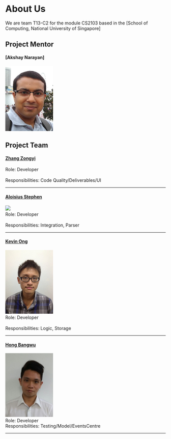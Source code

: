 # About Us

We are team T13-C2 for the module CS2103 based in the [School of Computing, National University of Singapore]

## Project Mentor

#### [Akshay Narayan]
<img src="images/AkshayNarayan.jpg" width="150"><br>


## Project Team

#### [Zhang Zongyi](http://github.com/zongyizzy)
Role: Developer <br>  
Responsibilities: Code Quality/Deliverables/UI

-----

#### [Aloisius Stephen](https://github.com/aloisiusStephen)
<img src="images/AloisiusStephen.jpg" width="150"><br> 
Role: Developer <br>  
Responsibilities: Integration, Parser

-----

#### [Kevin Ong](https://github.com/Kevin-Ong)
<img src="images/KevinOng.jpg" width="150"><br>
Role: Developer <br>  
Responsibilities: Logic, Storage

-----

#### [Hong Bangwu](https://github.com/ndt93)
<img src="images/Bangwu.jpg" width="150"><br> 
Role: Developer <br>   Responsibilities: Testing/Model/EventsCentre

-----